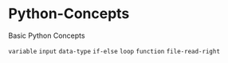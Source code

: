 # Python-Concepts
Basic Python Concepts

`variable`
`input`
`data-type`
`if-else`
`loop`
`function`
`file-read-right`
